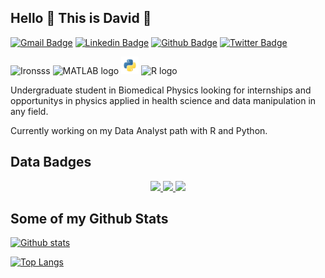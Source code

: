 
## Hello :pill: This is David :pill:
[![Gmail Badge](https://img.shields.io/badge/-davidalexis@comunidad.unam.mx-c14438?style=flat&logo=Gmail&logoColor=white&link=mailto:davidalexis@comunidad.unam.mx)](mailto:davidalexis@comunidad.unam.mx) 
[![Linkedin Badge](https://img.shields.io/badge/-davidalexisge-0072b1?style=flat&logo=Linkedin&logoColor=white&link=https://www.linkedin.com/in/davidalexisge/)](https://www.linkedin.com/in/davidalexisge/) 
[![Github Badge](https://img.shields.io/badge/-Ironsss-grey?style=flat&logo=github&logoColor=white&link=https://github.com/Ironsss/)](https://www.github.com/Ironsss/) [![Twitter Badge](https://img.shields.io/badge/-@davidalexiss-00acee?style=flat&logo=twitter&logoColor=white&link=https://twitter.com/@davidalexiss/)](https://www.twitter.com/@davidalexiss/) 
<p align=left> <img src=https://komarev.com/ghpvc/?username=Ironsss alt=Ironsss /> <img src="https://user-images.githubusercontent.com/10817626/67014544-482be200-f0f5-11e9-8e74-3dd575c8ad83.png" alt= "MATLAB logo" width="28">
<img src="https://raw.githubusercontent.com/github/explore/80688e429a7d4ef2fca1e82350fe8e3517d3494d/topics/python/python.png" alt="python logo" width="28">
<img src="https://img.shields.io/badge/R-276DC3?style=for-the-badge&logo=r&logoColor=white" alt= "R logo" width="38"> </p><p align='left'>Undergraduate student in Biomedical Physics looking for internships and opportunitys in physics applied in health science and data manipulation in any field.

</p> Currently working on my Data Analyst path with R and Python.</p>

## Data Badges

<p align="center">
  <a href="https://www.credly.com/badges/267bb300-f9dd-4332-869c-4e222ef60f44/public_url"><img src="https://images.credly.com/size/340x340/images/9610ae19-72a4-4873-86b5-355ad311cbba/Data_Analysis_final__1_.png" width="150"/> </a>
   <a href="https://www.credly.com/badges/7f9390dc-ce5c-4b77-9cc0-7f0e59ca6763/public_url"><img src="https://images.credly.com/size/340x340/images/2ae0387f-d0aa-48dd-bea3-6fa7c5f7b4fe/Insignia_Machine-learning.png" width="150"/> </a>
     <a href="https://www.credly.com/badges/6575bf0d-fc5b-4b48-8018-f277deba0b8c/public_url"><img src="https://images.credly.com/size/340x340/images/c4f5b228-3ad4-47d9-b94c-acf4ea845ed9/Data_Analysis_Prototype__1_.png" width="150"/> </a>
</p>

## Some of my Github Stats
[![Github stats](https://github-readme-stats.vercel.app/api?username=Ironsss&show_icons=true&include_all_commits=true)](https://github.com/Ironsss/github-readme-stats)


[![Top Langs](https://github-readme-stats.vercel.app/api/top-langs/?username=Ironsss&layout=compact)](https://github.com/Ironsss/github-readme-stats)









<!--
**Ironsss/Ironsss** is a ✨ _special_ ✨ repository because its `README.md` (this file) appears on your GitHub profile.

## Hey 👋, 
[![Linkedin Badge](https://img.shields.io/badge/-davidalexisg-0072b1?style=flat&logo=Linkedin&logoColor=white&link=https://www.linkedin.com/in/davidalexisg/)](https://www.linkedin.com/in/davidalexisg/) 
Here are some ideas to get you started:

<p align="right"> 
    <a href="https://www.credly.com/badges/7f9390dc-ce5c-4b77-9cc0-7f0e59ca6763/public_url"><img src="https://images.credly.com/size/340x340/images/2ae0387f-d0aa-48dd-bea3-6fa7c5f7b4fe/Insignia_Machine-learning.png"/> </a>

- 🔭 I’m currently working on ...
- 🌱 I’m currently learning ...
- 👯 I’m looking to collaborate on ...
- 🤔 I’m looking for help with ...
- 💬 Ask me about ...
- 📫 How to reach me: ...
- 😄 Pronouns: ...
- ⚡ Fun fact: ...
-->
